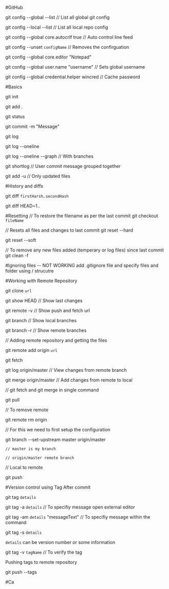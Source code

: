 #GitHub

git config --global --list                      // List all global git config

git config --local --list                       // List all local repo config

git config --global core.autocrlf true          // Auto control line feed

git config --unset `configName`                 // Removes the confirguation 

git config --global core.editor "Notepad"

git config --global user.name "username"        // Sets global username

git config --global credential.helper wincred   // Cache password


#Basics

git init

git add . 

git status

git commit -m "Message"

git log

git log --oneline

git log --oneline --graph       // With branches

git shortlog    // User commit message grouped together


git add -u  // Only updated files

#History and diffs

git diff `firstHarsh`..`secondHash`

git diff HEAD~1..

#Resetting
// To restore the filename as per the last commit
git checkout `fileName`

// Resets all files and changes to last commit
git reset --hard

git reset --soft

// To remove any new files added (temperary or log files) since last commit
git clean -f 

#Ignoring files -- NOT WORKING
add .gitignore file and specify files and folder using / strucutre

#Working with Remote Repository

git clone `url`

git show HEAD       // Show last changes

git remote -v       // Show push and fetch url


git branch          // Show local branches

git branch -r       // Show remote branches


// Adding remote repository and getting the files

git remote add origin `url`

git fetch

git log origin/master       // View changes from remote branch

git merge origin/master     // Add changes from remote to local


// git fetch and git merge in single command

git pull


// To remove remote 

git remote rm origin


// For this we need to first setup the configuration

git branch --set-upstream master origin/master 

    // master is my branch

    // origin/master remote branch

// Local to remote

git push



#Version control using Tag
After commit

git tag `details`

git tag -a `details`    // To specifiy message open external editor

git tag -am `details` "messageText"    // To specifiy message within the command

git tag -s `details`

`details` can be version number or some information


git tag -v `tagName`    // To verify the tag 

Pushing tags to remote repository

git push --tags


#Ca